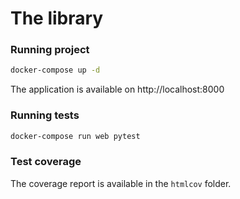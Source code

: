 # The library
### Running project

```bash
docker-compose up -d
```
The application is available on http://localhost:8000

### Running tests

```bash
docker-compose run web pytest
```

### Test coverage
The coverage report is available in the `htmlcov` folder.
